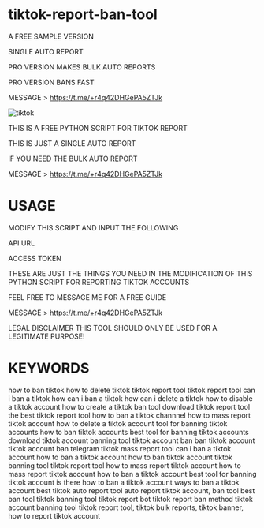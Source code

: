 # tiktok-report-ban-tool
A FREE SAMPLE VERSION

SINGLE AUTO REPORT

PRO VERSION MAKES BULK AUTO REPORTS

PRO VERSION BANS FAST

MESSAGE > https://t.me/+r4q42DHGePA5ZTJk

![tiktok](https://github.com/genius-codes/tiktok-report-ban-tool/assets/125784563/32c7d7b1-53f7-4f7b-9e4c-2254b90a9b01)


THIS IS A FREE PYTHON SCRIPT FOR TIKTOK REPORT

THIS IS JUST A SINGLE AUTO REPORT

IF YOU NEED THE BULK AUTO REPORT

MESSAGE > https://t.me/+r4q42DHGePA5ZTJk

# USAGE
MODIFY THIS SCRIPT AND INPUT THE FOLLOWING

API URL

ACCESS TOKEN

THESE ARE JUST THE THINGS YOU NEED IN THE MODIFICATION OF THIS PYTHON SCRIPT FOR REPORTING TIKTOK ACCOUNTS

FEEL FREE TO MESSAGE ME FOR A FREE GUIDE

MESSAGE > https://t.me/+r4q42DHGePA5ZTJk

LEGAL DISCLAIMER
THIS TOOL SHOULD ONLY BE USED FOR A LEGITIMATE PURPOSE!

# KEYWORDS
how to ban tiktok how to delete tiktok tiktok report tool tiktok report tool can i ban a tiktok how can i ban a tiktok how can i delete a tiktok how to disable a tiktok account how to create a tiktok ban tool download tiktok report tool the best tiktok report tool how to ban a tiktok channnel how to mass report tiktok account how to delete a tiktok account tool for banning tiktok accounts how to ban tiktok accounts best tool for banning tiktok accounts download tiktok account banning tool tiktok account ban ban tiktok account tiktok account ban telegram tiktok mass report tool can i ban a tiktok account how to ban a tiktok account how to ban tiktok account tiktok banning tool tiktok report tool how to mass report tiktok account how to mass report tiktok account how to ban a tiktok account best tool for banning tiktok account is there how to ban a tiktok account ways to ban a tiktok account best tiktok auto report tool auto report tiktok account, ban tool best ban tool tiktok banning tool tiktok report bot tiktok report ban method tiktok account banning tool
tiktok report tool, tiktok bulk reports, tiktok banner, how to report tiktok account
